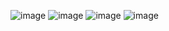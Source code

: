 ![image](https://github.com/user-attachments/assets/79ab39a2-be85-46ae-b028-9ae5cdfa10a3)
![image](https://github.com/user-attachments/assets/ff4b06b9-af18-419e-ab33-4b9bbc57ce8b)
![image](https://github.com/user-attachments/assets/7ad2ddce-059f-4b6e-8a9c-9a6a3eb38860)
![image](https://github.com/user-attachments/assets/4ba311bf-877c-48b9-95c9-534260833e8c)
